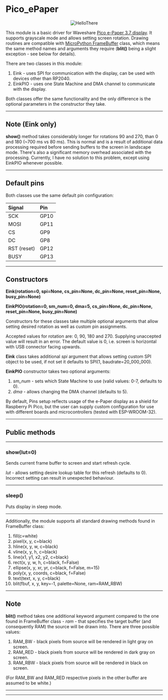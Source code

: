 # Pico_ePaper

<div align="center">

![HelloThere](img/hello.jpg)

</div>

This module is a basic driver for Waveshare [Pico e-Paper 3.7 display](https://www.waveshare.com/wiki/Pico-ePaper-3.7).
It supports grayscale mode and allows setting screen rotation. Drawing routines are compatible with
[MicroPython FrameBuffer](https://docs.micropython.org/en/latest/library/framebuf.html) class, which means the same
method names and arguments they require (**blit()** being a slight exception - see below for details).

There are two classes in this module:
1. Eink - uses SPI for communication with the display, can be used with devices other than RP2040.
2. EinkPIO - uses one State Machine and DMA channel to communicate with the display.

Both classes offer the same functionality and the only difference is the optional parameters in the constructor they take.

---

## Note (Eink only)
**show()** method takes considerably longer for rotations 90 and 270, than 0 and 180 (~700 ms vs 80 ms). This is normal and
is a result of additional data processing required before sending buffers to the screen in landscape mode.
There's also a significant memory overhead associated with the processing.
Currently, I have no solution to this problem, except using EinkPIO whenever possible.

---

## Default pins
Both classes use the same default pin configuration:

<div align="center">

| Signal      | Pin  |
| :---------- | :--- |
| SCK         | GP10 |
| MOSI        | GP11 |
| CS          | GP9  |
| DC          | GP8  |
| RST (reset) | GP12 |
| BUSY        | GP13 |

</div>

---

## Constructors
**Eink(rotation=0, spi=None, cs_pin=None, dc_pin=None, reset_pin=None, busy_pin=None)**

**EinkPIO(rotation=0, sm_num=0, dma=5, cs_pin=None, dc_pin=None, reset_pin=None, busy_pin=None)**

Constructors for these classes take multiple optional arguments that allow setting desired rotation as well as custom
pin assignments.

Accepted values for rotation are: 0, 90, 180 and 270. Supplying unaccepted value will result in an error. The default
value is 0, i.e. screen is horizontal with USB connector facing upwards.

**Eink** class takes additional _spi_ argument that allows setting custom SPI object to be used, if not set it defaults
to SPI(1, baudrate=20_000_000).

**EinkPIO** constructor takes two optional arguments:
1. _sm_num_ - sets which State Machine to use (valid values: 0-7, defaults to 0).
2. _dma_ - allows changing the DMA channel (defaults to 5).

By default, Pins setup reflects usage of the e-Paper display as a shield for Raspberry Pi Pico, but the user
can supply custom configuration for use with different boards and microcontrollers (tested with ESP-WROOM-32).

---

## Public methods

___

### show(lut=0)
Sends current frame buffer to screen and start refresh cycle.

_lut_ - allows setting desire lookup table for this refresh (defaults to 0).
Incorrect setting can result in unexpected behaviour.

---

### sleep()
Puts display in sleep mode.

---

Additionally, the module supports all standard drawing methods found in FrameBuffer class:
1. fill(c=white)
2. pixel(x, y, c=black)
3. hline(x, y, w, c=black)
4. vline(x, y, h, c=black)
5. line(x1, y1, x2, y2, c=black)
6. rect(x, y, w, h, c=black, f=False)
7. ellipse(x, y, xr, yr, c=black, f=False, m=15)
8. poly(x, y, coords, c=black, f=False)
9. text(text, x, y, c=black)
10. blit(fbuf, x, y, key=-1, palette=None, ram=RAM_RBW)

---

## Note
**blit()** method takes one additional keyword argument compared to the one found in FrameBuffer class - _ram_ - that
specifies the target buffer (and consequently RAM) the source will be drawn into. There are three possible values:
1. RAM_BW - black pixels from source will be rendered in light gray on screen.
2. RAM_RED - black pixels from source will be rendered in dark gray on screen.
3. RAM_RBW - black pixels from source will be rendered in black on screen.

(For RAM_BW and RAM_RED respective pixels in the other buffer are assumed to be white.)

---

---
